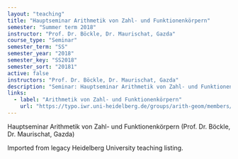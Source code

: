 ```yaml
---
layout: "teaching"
title: "Hauptseminar Arithmetik von Zahl- und Funktionenkörpern"
semester: "Summer term 2018"
instructor: "Prof. Dr. Böckle, Dr. Maurischat, Gazda"
course_type: "Seminar"
semester_term: "SS"
semester_year: "2018"
semester_key: "SS2018"
semester_sort: "20181"
active: false
instructors: "Prof. Dr. Böckle, Dr. Maurischat, Gazda"
description: "Seminar: Hauptseminar Arithmetik von Zahl- und Funktionenkörpern"
links:
  - label: "Arithmetik von Zahl- und Funktionenkörpern"
    url: "https://typo.iwr.uni-heidelberg.de/groups/arith-geom/members/andreas-maurischat/hauptseminar-ss2018.html"
---
```


Hauptseminar Arithmetik von Zahl- und Funktionenkörpern (Prof. Dr. Böckle, Dr. Maurischat, Gazda)

Imported from legacy Heidelberg University teaching listing.